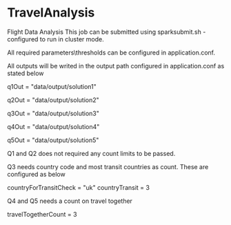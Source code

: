 # TravelAnalysis
Flight Data Analysis
This job can be submitted using sparksubmit.sh - configured to run in cluster mode.

All required parameters\thresholds can be configured in application.conf.

All outputs will be writed in the output path configured in application.conf as stated below


 q1Out = "data/output/solution1"
 
 q2Out = "data/output/solution2"
  
 q3Out = "data/output/solution3"
 
 q4Out = "data/output/solution4"
 
 q5Out = "data/output/solution5"


 Q1 and Q2 does not required any count limits to be passed.

 Q3 needs country code and most transit countries as count. These are configured as below

 countryForTransitCheck = "uk"
 countryTransit = 3

 Q4 and Q5 needs a count on travel together

 travelTogetherCount = 3
